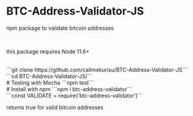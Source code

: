 # BTC-Address-Validator-JS
<p>npm package to validate bitcoin addresses</p>
<br/>
<p>this package requires Node 11.6+</p>
<br/>
```git clone https://github.com/callmekurisu/BTC-Address-Validator-JS```
<br/>
```cd BTC-Address-Validator-JS/```
<br/>
# Testing with Mocha
```npm test``` 
<br/>
# Install with npm
```npm i btc-address-validator```
<br/>
```const VALIDATE = require('btc-address-validator')```
<br/>
<p>returns true for valid bitcoin addresses</p>

